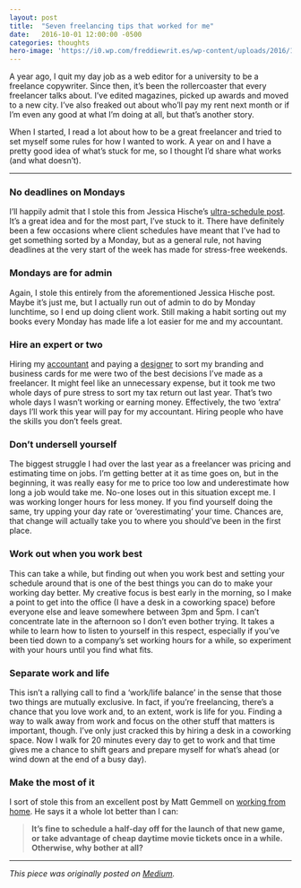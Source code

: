```yaml
---
layout: post
title:  "Seven freelancing tips that worked for me"
date:   2016-10-01 12:00:00 -0500
categories: thoughts
hero-image: 'https://i0.wp.com/freddiewrit.es/wp-content/uploads/2016/10/freddie-old-desk.jpg?w=2992&ssl=1'
---
```

A year ago, I quit my day job as a web editor for a university to be a freelance copywriter. Since then, it’s been the rollercoaster that every freelancer talks about. I’ve edited magazines, picked up awards and moved to a new city. I’ve also freaked out about who’ll pay my rent next month or if I’m even any good at what I’m doing at all, but that’s another story.

When I started, I read a lot about how to be a great freelancer and tried to set myself some rules for how I wanted to work. A year on and I have a pretty good idea of what’s stuck for me, so I thought I’d share what works (and what doesn’t).

---------------

### No deadlines on Mondays

I’ll happily admit that I stole this from Jessica Hische’s [ultra-schedule post](http://jessicahische.is/thinkingthoughtsonscheduling). It’s a great idea and for the most part, I’ve stuck to it. There have definitely been a few occasions where client schedules have meant that I’ve had to get something sorted by a Monday, but as a general rule, not having deadlines at the very start of the week has made for stress-free weekends.

### Mondays are for admin

Again, I stole this entirely from the aforementioned Jessica Hische post. Maybe it’s just me, but I actually run out of admin to do by Monday lunchtime, so I end up doing client work. Still making a habit sorting out my books every Monday has made life a lot easier for me and my accountant.

### Hire an expert or two

Hiring my [accountant](https://www.phm-accountants.co.uk/) and paying a [designer](https://www.danielduke.me/) to sort my branding and business cards for me were two of the best decisions I’ve made as a freelancer. It might feel like an unnecessary expense, but it took me two whole days of pure stress to sort my tax return out last year. That’s two whole days I wasn’t working or earning money. Effectively, the two ‘extra’ days I’ll work this year will pay for my accountant. Hiring people who have the skills you don’t feels great.

### Don’t undersell yourself

The biggest struggle I had over the last year as a freelancer was pricing and estimating time on jobs. I’m getting better at it as time goes on, but in the beginning, it was really easy for me to price too low and underestimate how long a job would take me. No-one loses out in this situation except me. I was working longer hours for less money. If you find yourself doing the same, try upping your day rate or ‘overestimating’ your time. Chances are, that change will actually take you to where you should’ve been in the first place.

### Work out when you work best

This can take a while, but finding out when you work best and setting your schedule around that is one of the best things you can do to make your working day better. My creative focus is best early in the morning, so I make a point to get into the office (I have a desk in a coworking space) before everyone else and leave somewhere between 3pm and 5pm. I can’t concentrate late in the afternoon so I don’t even bother trying. It takes a while to learn how to listen to yourself in this respect, especially if you’ve been tied down to a company’s set working hours for a while, so experiment with your hours until you find what fits.

### Separate work and life

This isn’t a rallying call to find a ‘work/life balance’ in the sense that those two things are mutually exclusive. In fact, if you’re freelancing, there’s a chance that you love work and, to an extent, work is life for you. Finding a way to walk away from work and focus on the other stuff that matters is important, though. I’ve only just cracked this by hiring a desk in a coworking space. Now I walk for 20 minutes every day to get to work and that time gives me a chance to shift gears and prepare myself for what’s ahead (or wind down at the end of a busy day).

### Make the most of it

I sort of stole this from an excellent post by Matt Gemmell on [working from home](https://mattgemmell.com/working-from-home/). He says it a whole lot better than I can:

> **It’s fine to schedule a half-day off for the launch of that new game, or take advantage of cheap daytime movie tickets once in a while. Otherwise, why bother at all?**

---------------

*This piece was originally posted on [Medium](https://medium.com/@freddiewrites/ive-been-freelancing-for-a-year-here-are-seven-tips-that-worked-for-me-a5a50af970cf#.lsbbiyvhf).*
